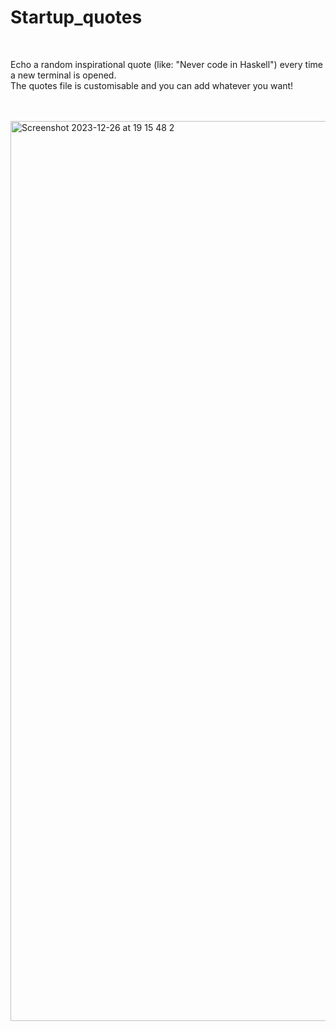 # Startup_quotes

<br />

Echo a random inspirational quote (like: "Never code in Haskell") every time a new terminal is opened. <br />
The quotes file is customisable and you can add whatever you want!

<br />
<br />



<img width="1440" alt="Screenshot 2023-12-26 at 19 15 48 2" src="https://github.com/CatX711/Startup_quotes/assets/104099162/5b41e512-7fb0-4442-b787-d67ade224c06">
